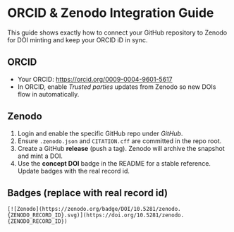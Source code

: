 # ORCID & Zenodo Integration Guide

This guide shows exactly how to connect your GitHub repository to Zenodo for DOI minting and keep your ORCID iD in sync.

## ORCID
- Your ORCID: https://orcid.org/0009-0004-9601-5617
- In ORCID, enable *Trusted parties* updates from Zenodo so new DOIs flow in automatically.

## Zenodo
1. Login and enable the specific GitHub repo under *GitHub*.
2. Ensure `.zenodo.json` and `CITATION.cff` are committed in the repo root.
3. Create a GitHub **release** (push a tag). Zenodo will archive the snapshot and mint a DOI.
4. Use the **concept DOI** badge in the README for a stable reference. Update badges with the real record id.

## Badges (replace with real record id)
```
[![Zenodo](https://zenodo.org/badge/DOI/10.5281/zenodo.{ZENODO_RECORD_ID}.svg)](https://doi.org/10.5281/zenodo.{ZENODO_RECORD_ID})
```
